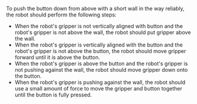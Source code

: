 To push the button down from above with a short wall in the way reliably, the robot should perform the following steps:
- When the robot's gripper is not vertically aligned with button and the robot's gripper is not above the wall, the robot should put gripper above the wall.
- When the robot's gripper is vertically aligned with the button and the robot's gripper is not above the button, the robot should move gripper forward until it is above the button.
- When the robot's gripper is above the button and the robot's gripper is not pushing against the wall, the robot should move gripper down onto the button.
- When the robot's gripper is pushing against the wall, the robot should use a small amount of force to move the gripper and button together until the button is fully pressed.